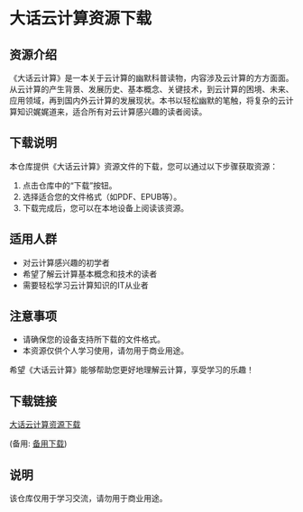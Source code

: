 # 大话云计算资源下载

## 资源介绍

《大话云计算》是一本关于云计算的幽默科普读物，内容涉及云计算的方方面面。从云计算的产生背景、发展历史、基本概念、关键技术，到云计算的困境、未来、应用领域，再到国内外云计算的发展现状。本书以轻松幽默的笔触，将复杂的云计算知识娓娓道来，适合所有对云计算感兴趣的读者阅读。

## 下载说明

本仓库提供《大话云计算》资源文件的下载，您可以通过以下步骤获取资源：

1. 点击仓库中的“下载”按钮。
2. 选择适合您的文件格式（如PDF、EPUB等）。
3. 下载完成后，您可以在本地设备上阅读该资源。

## 适用人群

- 对云计算感兴趣的初学者
- 希望了解云计算基本概念和技术的读者
- 需要轻松学习云计算知识的IT从业者

## 注意事项

- 请确保您的设备支持所下载的文件格式。
- 本资源仅供个人学习使用，请勿用于商业用途。

希望《大话云计算》能够帮助您更好地理解云计算，享受学习的乐趣！

## 下载链接
[大话云计算资源下载](https://pan.quark.cn/s/1d5f18037134) 

(备用: [备用下载](https://pan.baidu.com/s/1ZpkSZuvsHQM4QGGOfNbmOw?pwd=1234))

## 说明

该仓库仅用于学习交流，请勿用于商业用途。
